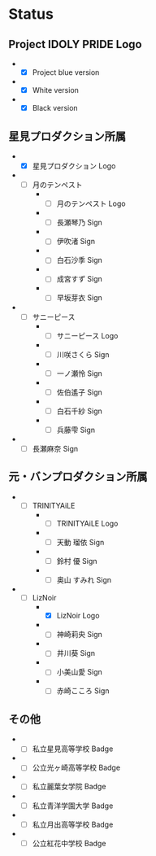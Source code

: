 # Status

## Project IDOLY PRIDE Logo

+ - [x] Project blue version
+ - [x] White version
+ - [x] Black version

## 星見プロダクション所属

+ - [x] 星見プロダクション Logo
+ - [ ] 月のテンペスト
    + - [ ] 月のテンペスト Logo
    + - [ ] 長瀬琴乃 Sign
    + - [ ] 伊吹渚 Sign
    + - [ ] 白石沙季 Sign
    + - [ ] 成宮すず Sign
    + - [ ] 早坂芽衣 Sign
+ - [ ] サニーピース
    + - [ ] サニーピース Logo
    + - [ ] 川咲さくら Sign
    + - [ ] 一ノ瀬怜 Sign
    + - [ ] 佐伯遙子 Sign
    + - [ ] 白石千紗 Sign
    + - [ ] 兵藤雫 Sign
+ - [ ] 長瀬麻奈 Sign

## 元・バンプロダクション所属

+ - [ ] TRINITYAiLE
    + - [ ] TRINITYAiLE Logo
    + - [ ] 天動 瑠依 Sign
    + - [ ] 鈴村 優 Sign
    + - [ ] 奥山 すみれ Sign
+ - [ ] LizNoir
    + - [x] LizNoir Logo
    + - [ ] 神崎莉央 Sign
    + - [ ] 井川葵 Sign
    + - [ ] 小美山愛 Sign
    + - [ ] 赤崎こころ Sign

## その他
+ - [ ] 私立星見高等学校 Badge
+ - [ ] 公立光ヶ崎高等学校 Badge
+ - [ ] 私立麗葉女学院 Badge
+ - [ ] 私立青洋学園大学 Badge
+ - [ ] 私立月出高等学校 Badge
+ - [ ] 公立紅花中学校 Badge